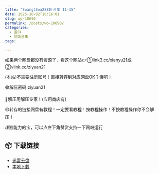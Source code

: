 ```yaml
---
title: "Swang(Swa2880)合集 11-15"
date: 2025-10-02T18:16:01
slug: wp-10690
permalink: /posts/wp-10690/
categories:
  - 盖📺
  - 恰饭合集
tags:

---
```


如果两个网盘都没有资源了，看这个网站👉①link3.cc/xianyu21或②vlink.cc/ziyuan21

(本站)不需要注册账号！直接转存到对应网盘OK？懂吧！

🟢解压密码:ziyuan21

🔵解压用解压专家！(应用商店有)

🟡转存的链接网盘有教程！一定要看教程！按教程操作！不按教程操作你不会解压！

💰🈶能力的宝，可以点左下角赞赏支持一下网站运行

## 📦 下载链接
- [迅雷云盘](https://blziyuan21.com/pay-download/10690?key=a3fb803d18&down_id=0)
- [本地下载](https://blziyuan21.com/pay-download/10690?key=a3fb803d18&down_id=1)

